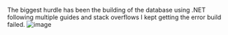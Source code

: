 The biggest hurdle has been the building of the database using .NET following multiple guides and stack overflows I kept getting the error build failed. ![image](https://github.com/user-attachments/assets/7878f75b-f7c3-4546-bfeb-8e8e06da32c9)
